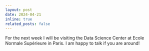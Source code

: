 ```yaml
---
layout: post
date: 2024-04-21
inline: true
related_posts: false
---
```


For the next week I will be visiting the Data Science Center at Ecole Normale Supérieure in Paris. I am happy to talk if you are around!
